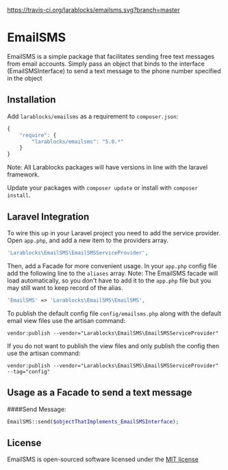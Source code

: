 https://travis-ci.org/larablocks/emailsms.svg?branch=master

EmailSMS
===============
EmailSMS is a simple package that facilitates sending free text messages from email accounts. Simply pass an object that binds to the interface (EmailSMSInterface) to send a text message to the phone number specified in the object

## Installation

Add `larablocks/emailsms` as a requirement to `composer.json`:

```javascript
{
    "require": {
        "larablocks/emailsms": "5.0.*"
    }
}
```

Note: All Larablocks packages will have versions in line with the laravel framework.

Update your packages with `composer update` or install with `composer install`.

## Laravel Integration

To wire this up in your Laravel project you need to add the service provider. Open `app.php`, and add a new item to the providers array.

```php
'Larablocks\EmailSMS\EmailSMSServiceProvider',
```

Then, add a Facade for more convenient usage. In your `app.php` config file add the following line to the `aliases` array.
Note: The EmailSMS facade will load automatically, so you don't have to add it to the `app.php` file but you may still want to keep record of the alias.

```php
'EmailSMS' => 'Larablocks\EmailSMS\EmailSMS',
```

To publish the default config file `config/emailsms.php` along with the default email view files use the artisan command: 

`vendor:publish --vendor="Larablocks\EmailSMS\EmailSMSServiceProvider"`

If you do not want to publish the view files and only publish the config then use the artisan command:

`vendor:publish --vendor="Larablocks\EmailSMS\EmailSMSServiceProvider" --tag="config"`

## Usage as a Facade to send a text message

####Send Message:
```php
EmailSMS::send($objectThatImplements_EmailSMSInterface);
```

## License

EmailSMS is open-sourced software licensed under the [MIT license](http://opensource.org/licenses/MIT)
